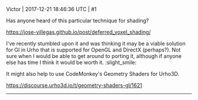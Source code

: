 Victor | 2017-12-21 18:46:36 UTC | #1

Has anyone heard of this particular technique for shading?

https://jose-villegas.github.io/post/deferred_voxel_shading/

I've recently stumbled upon it and was thinking it may be a viable solution for GI in Urho that is supported for OpenGL and DirectX (perhaps?). Not sure when I would be able to get around to porting it, although if anyone else has time I think it would be worth it. :slight_smile:

It might also help to use CodeMonkey's Geometry Shaders for Urho3D.

https://discourse.urho3d.io/t/geometry-shaders-gl/1621

-------------------------

